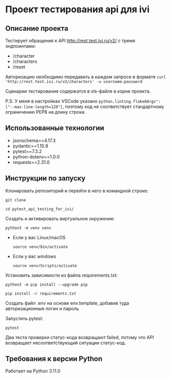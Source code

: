 # Проект тестирования api для ivi


## Описание проекта
Тестирует обращения к API http://rest.test.ivi.ru/v2/ с тремя эндпоинтами:
 - /character
 - /characters
 - /reset

Авторизацию необходимо передавать в каждом запросе в формате
```curl 'http://rest.test.ivi.ru/v2/characters' -u username:password```

Сценарии тестирования содержатся в xls-файле в корне проекта.

P.S. У меня в настройках VSCode указано ```python.linting.flake8Args": ["--max-line-length=120"]```, поэтому код не соответствует стандартному ограничению PEP8 на длину строки.

## Использованные технологии
- jsonschema==4.17.3
- pydantic==1.10.9
- pytest==7.3.2
- python-dotenv==1.0.0
- requests==2.31.0

## Инструкции по запуску
Клонировать репозиторий и перейти в него в командной строке:

```
git clone 
```

```
cd pytest_api_testing_for_ivi/
```

Cоздать и активировать виртуальное окружение:

```
python3 -m venv venv
```

* Если у вас Linux/macOS

    ```
    source venv/bin/activate
    ```

* Если у вас windows

    ```
    source venv/Scripts/activate
    ```

Установить зависимости из файла requirements.txt:

```
python3 -m pip install --upgrade pip
```

```
pip install -r requirements.txt
```
Создать файл .env на основе env.template, добавив туда авторизационные логин и пароль

Запустить pytest:
```
pytest
```

Два теста проверки статус-кода возвращают failed, потому что API возвращает несоответствующий ситуации статус-код.

## Требования к версии Python
Работает на Python 3.11.0
